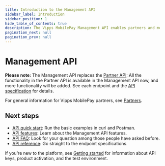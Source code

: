 ```yaml
---
title: Introduction to the Management API
sidebar_label: Introduction
sidebar_position: 1
hide_table_of_contents: true
description: The Vipps MobilePay Management API enables partners and merchants to manage their sales units.
pagination_next: null
pagination_prev: null
---
```


# Management API

**Please note:**
The Management API replaces the
[Partner API](https://developer.vippsmobilepay.com/docs/APIs/partner-api/):
All the functionality in the Partner API is available in the Management API now,
and more functionality will be added. See each endpoint and the
[API specification](https://developer.vippsmobilepay.com/api/management/)
for details.

For general information for Vipps MobilePay partners, see
[Partners](https://developer.vippsmobilepay.com/docs/partner).

## Next steps

* [API quick start](management-api-quick-start.md): Run the basic examples in curl and Postman.
* [API features](management-api-guide.md): Learn about the Management API features.
* [API FAQ](management-api-faq.md): Look for your question among those people have asked before.
* [API reference](https://developer.vippsmobilepay.com/api/management): Go straight to the endpoint specifications.

If you're new to the platform, see
[Getting started](https://developer.vippsmobilepay.com/docs/getting-started/)
for information about API keys, product activation, and the test environment.
